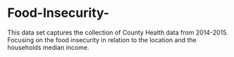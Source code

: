 # Food-Insecurity-
This data set captures the collection of County Health data from 2014-2015. Focusing on the food insecurity in relation to the location and the households median income. 
